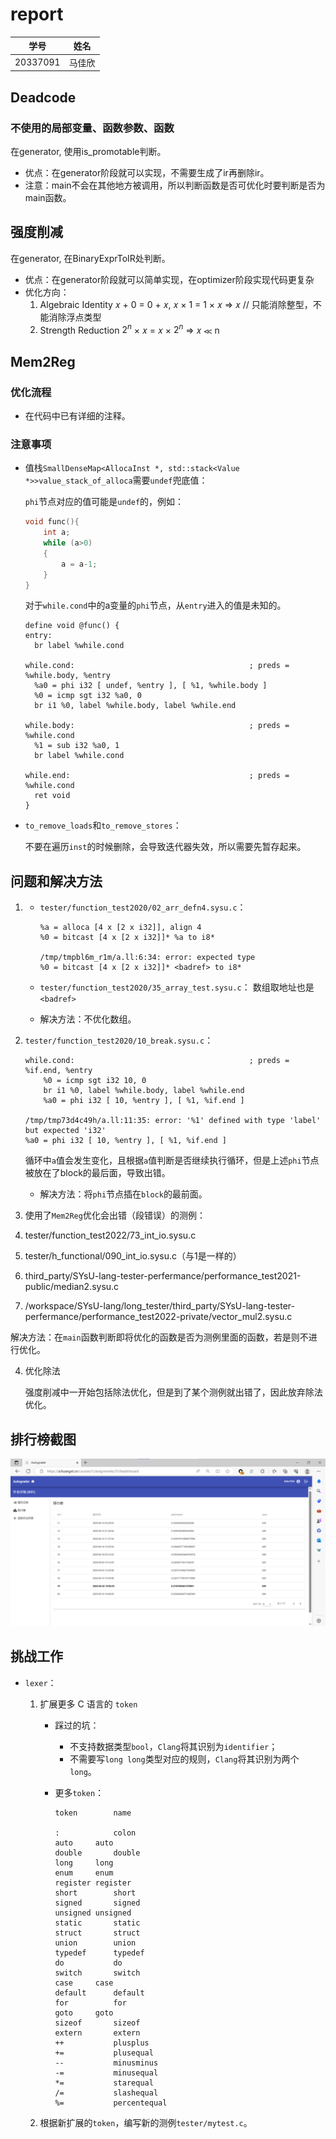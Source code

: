 # report

| 学号     | 姓名   |
| -------- | ------ |
| 20337091 | 马佳欣 |

## Deadcode

### 不使用的局部变量、函数参数、函数

在generator, 使用is_promotable判断。
- 优点：在generator阶段就可以实现，不需要生成了ir再删除ir。
- 注意：main不会在其他地方被调用，所以判断函数是否可优化时要判断是否为main函数。

## 强度削减
在generator, 在BinaryExprToIR处判断。
- 优点：在generator阶段就可以简单实现，在optimizer阶段实现代码更复杂
- 优化方向：
  1. Algebraic Identity
     𝑥 + 0 = 0 + 𝑥, 𝑥 × 1 = 1 × 𝑥 ⇒ 𝑥 // 只能消除整型，不能消除浮点类型
  2. Strength Reduction
     $2^n$ × 𝑥 = 𝑥 × $2^n$ ⇒ 𝑥 ≪ n

## Mem2Reg

### 优化流程

- 在代码中已有详细的注释。

### 注意事项

- 值栈`SmallDenseMap<AllocaInst *, std::stack<Value *>>value_stack_of_alloca`需要`undef`兜底值：

  `phi`节点对应的值可能是`undef`的，例如：

  ```c
  void func(){
      int a;
      while (a>0)
      {
          a = a-1;
      }
  }
  ```

  对于`while.cond`中的a变量的`phi`节点，从`entry`进入的值是未知的。

  ```shell
  define void @func() {
  entry:
    br label %while.cond
  
  while.cond:                                       ; preds = %while.body, %entry
    %a0 = phi i32 [ undef, %entry ], [ %1, %while.body ]
    %0 = icmp sgt i32 %a0, 0
    br i1 %0, label %while.body, label %while.end
  
  while.body:                                       ; preds = %while.cond
    %1 = sub i32 %a0, 1
    br label %while.cond
  
  while.end:                                        ; preds = %while.cond
    ret void
  }
  ```

- `to_remove_loads`和`to_remove_stores`：

  不要在遍历`inst`的时候删除，会导致迭代器失效，所以需要先暂存起来。

## 问题和解决方法

1. - `tester/function_test2020/02_arr_defn4.sysu.c`：

      ```
      %a = alloca [4 x [2 x i32]], align 4
      %0 = bitcast [4 x [2 x i32]]* %a to i8*
      
      /tmp/tmpbl6m_r1m/a.ll:6:34: error: expected type
      %0 = bitcast [4 x [2 x i32]]* <badref> to i8*
      ```

    - `tester/function_test2020/35_array_test.sysu.c`：
      数组取地址也是`<badref> `
    - 解决方法：不优化数组。

2. `tester/function_test2020/10_break.sysu.c`：

    ```
    while.cond:                                       ; preds = %if.end, %entry
        %0 = icmp sgt i32 10, 0
        br i1 %0, label %while.body, label %while.end
        %a0 = phi i32 [ 10, %entry ], [ %1, %if.end ]
    
    /tmp/tmp73d4c49h/a.ll:11:35: error: '%1' defined with type 'label' but expected 'i32'
    %a0 = phi i32 [ 10, %entry ], [ %1, %if.end ]
    ```

    循环中`a`值会发生变化，且根据`a`值判断是否继续执行循环，但是上述`phi`节点被放在了block的最后面，导致出错。

    - 解决方法：将`phi`节点插在`block`的最前面。

3. 使用了`Mem2Reg`优化会出错（段错误）的测例：

  1. tester/function_test2022/73_int_io.sysu.c
  2. tester/h_functional/090_int_io.sysu.c（与1是一样的）
  3. third_party/SYsU-lang-tester-perfermance/performance_test2021-public/median2.sysu.c
  4. /workspace/SYsU-lang/long_tester/third_party/SYsU-lang-tester-perfermance/performance_test2022-private/vector_mul2.sysu.c

  解决方法：在`main`函数判断即将优化的函数是否为测例里面的函数，若是则不进行优化。

4. 优化除法

    强度削减中一开始包括除法优化，但是到了某个测例就出错了，因此放弃除法优化。

## 排行榜截图

![image-20230622233737181](report.assets\image-20230622233737181.png)

## 挑战工作

- `lexer`：

  1. 扩展更多 C 语言的 `token`

     - 踩过的坑：

       - 不支持数据类型`bool`，`Clang`将其识别为`identifier`；
       - 不需要写`long long`类型对应的规则，`Clang`将其识别为两个`long`。

     - 更多`token`：

       ```
       token		name
       
       :			colon
       auto		auto
       double		double
       long		long
       enum		enum
       register	register
       short		short
       signed		signed
       unsigned	unsigned
       static		static
       struct		struct
       union		union
       typedef		typedef
       do			do
       switch		switch
       case		case
       default		default
       for			for
       goto		goto
       sizeof		sizeof
       extern		extern
       ++			plusplus
       +=			plusequal
       --			minusminus
       -=			minusequal
       *=			starequal
       /=			slashequal
       %=			percentequal
       ```

  2. 根据新扩展的`token`，编写新的测例`tester/mytest.c`。